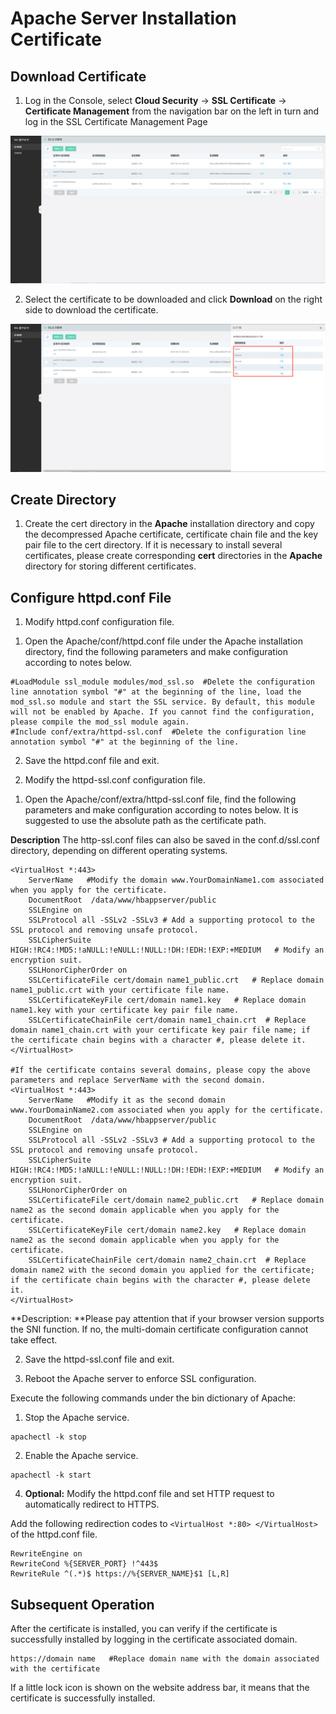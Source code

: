 # Apache Server Installation Certificate

## **Download Certificate**

1. Log in the Console, select **Cloud Security** -> **SSL Certificate** -> **Certificate Management** from the navigation bar on the left in turn and log in the SSL Certificate Management Page

![证书列表页面](/image/SSL-Certification/证书列表页面.png)

2. Select the certificate to be downloaded and click **Download** on the right side to download the certificate.

![下载对应格式的证书](/image/SSL-Certification/下载对应格式的证书.png)

## Create Directory

1. Create the cert directory in the **Apache** installation directory and copy the decompressed Apache certificate, certificate chain file and the key pair file to the cert directory. If it is necessary to install several certificates, please create corresponding **cert** directories in the **Apache** directory for storing different certificates.

##  Configure httpd.conf File

1. Modify httpd.conf configuration file.

1) Open the Apache/conf/httpd.conf file under the Apache installation directory, find the following parameters and make configuration according to notes below.

```
#LoadModule ssl_module modules/mod_ssl.so  #Delete the configuration line annotation symbol "#" at the beginning of the line, load the mod_ssl.so module and start the SSL service. By default, this module will not be enabled by Apache. If you cannot find the configuration, please compile the mod_ssl module again.
#Include conf/extra/httpd-ssl.conf  #Delete the configuration line annotation symbol "#" at the beginning of the line.                 
```

2) Save the httpd.conf file and exit.

2. Modify the httpd-ssl.conf configuration file.

1) Open the Apache/conf/extra/httpd-ssl.conf file, find the following parameters and make configuration according to notes below. It is suggested to use the absolute path as the certificate path.

**Description** The http-ssl.conf files can also be saved in the conf.d/ssl.conf directory, depending on different operating systems.

```
<VirtualHost *:443>     
    ServerName   #Modify the domain www.YourDomainName1.com associated when you apply for the certificate.                    
    DocumentRoot  /data/www/hbappserver/public          
    SSLEngine on   
    SSLProtocol all -SSLv2 -SSLv3 # Add a supporting protocol to the SSL protocol and removing unsafe protocol.
    SSLCipherSuite HIGH:!RC4:!MD5:!aNULL:!eNULL:!NULL:!DH:!EDH:!EXP:+MEDIUM   # Modify an encryption suit.
    SSLHonorCipherOrder on
    SSLCertificateFile cert/domain name1_public.crt   # Replace domain name1_public.crt with your certificate file name.
    SSLCertificateKeyFile cert/domain name1.key   # Replace domain name1.key with your certificate key pair file name.
    SSLCertificateChainFile cert/domain name1_chain.crt  # Replace domain name1_chain.crt with your certificate key pair file name; if the certificate chain begins with a character #, please delete it.
</VirtualHost>
 
#If the certificate contains several domains, please copy the above parameters and replace ServerName with the second domain. 
<VirtualHost *:443>     
    ServerName   #Modify it as the second domain www.YourDomainName2.com associated when you apply for the certificate.                    
    DocumentRoot  /data/www/hbappserver/public          
    SSLEngine on   
    SSLProtocol all -SSLv2 -SSLv3 # Add a supporting protocol to the SSL protocol and removing unsafe protocol.
    SSLCipherSuite HIGH:!RC4:!MD5:!aNULL:!eNULL:!NULL:!DH:!EDH:!EXP:+MEDIUM   # Modify an encryption suit.
    SSLHonorCipherOrder on
    SSLCertificateFile cert/domain name2_public.crt   # Replace domain name2 as the second domain applicable when you apply for the certificate.
    SSLCertificateKeyFile cert/domain name2.key   # Replace domain name2 as the second domain applicable when you apply for the certificate.
    SSLCertificateChainFile cert/domain name2_chain.crt  # Replace domain name2 with the second domain you applied for the certificate; if the certificate chain begins with the character #, please delete it.
</VirtualHost>
```

**Description: **Please pay attention that if your browser version supports the SNI function. If no, the multi-domain certificate configuration cannot take effect.

2) Save the httpd-ssl.conf file and exit.

3. Reboot the Apache server to enforce SSL configuration.

Execute the following commands under the bin dictionary of Apache:

1) Stop the Apache service.

```
apachectl -k stop
```

2. Enable the Apache service.

```
apachectl -k start
```

4. **Optional:** Modify the httpd.conf file and set HTTP request to automatically redirect to HTTPS.

Add the following redirection codes to `<VirtualHost *:80> </VirtualHost>` of the httpd.conf file.

```
RewriteEngine on
RewriteCond %{SERVER_PORT} !^443$
RewriteRule ^(.*)$ https://%{SERVER_NAME}$1 [L,R]
```

## Subsequent Operation

After the certificate is installed, you can verify if the certificate is successfully installed by logging in the certificate associated domain.

```
https://domain name   #Replace domain name with the domain associated with the certificate
```

If a little lock icon is shown on the website address bar, it means that the certificate is successfully installed.
